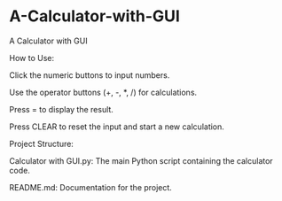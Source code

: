 # A-Calculator-with-GUI
A Calculator with GUI

How to Use:

Click the numeric buttons to input numbers.

Use the operator buttons (+, -, *, /) for calculations.

Press = to display the result.

Press CLEAR to reset the input and start a new calculation.

Project Structure:

Calculator with GUI.py: The main Python script containing the calculator code.

README.md: Documentation for the project.
